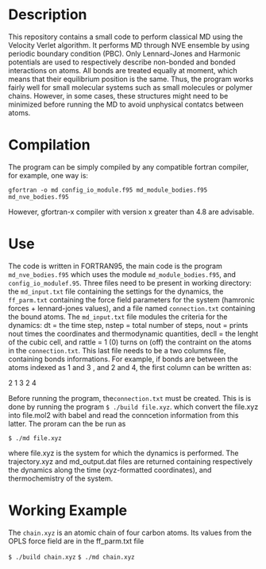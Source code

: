 # Description 
This repository contains a small code to perform classical MD using the Velocity Verlet algorithm.
It performs MD through NVE ensemble by using periodic boundary condition (PBC). 
Only Lennard-Jones and Harmonic potentials are used to respectively describe 
non-bonded and bonded interactions on atoms. All bonds are treated equally at moment, which 
means that their equilibrium position is the same. Thus, the program works fairly well for small molecular systems 
such as small molecules or polymer chains. However, in some cases, these structures might need to be minimized
before running the MD to avoid unphysical contatcs between atoms. 

# Compilation

The program can be simply compiled by any compatible fortran compiler, for example, one way is: 

`gfortran -o md config_io_module.f95 md_module_bodies.f95 md_nve_bodies.f95`

However, gfortran-x compiler with version x greater than 4.8 are advisable.  

# Use 
The code is written in FORTRAN95, the main code is the program `md_nve_bodies.f95` which uses the module
`md_module_bodies.f95`, and `config_io_modulef.95`. Three files need to be present in working directory: the `md_input.txt` file containing the settings for the dynamics, the `ff_parm.txt` containing the force field parameters for the system (hamronic forces + lennard-jones values), and a file named `connection.txt` containing the bound atoms. The `md_input.txt` file modules the criteria for the dynamics: dt = the time step,
nstep = total number of steps, nout = prints nout times the coordinates and thermodynamic quantities, decll = the lenght of the cubic cell,
and rattle = 1 (0) turns on (off) the contraint on the atoms in the `connection.txt`. This last file needs to be a two columns file, containing bonds informations. For example, if bonds are between the atoms indexed as 1 and 3 , and 2 and 4, the first column can be written as:

2
1 3
2 4


Before running the program, the`connection.txt` must be created. This is is done by running the program `$ ./build file.xyz`.
which convert the file.xyz into file.mol2 with babel and read the conncetion information from this latter. 
The proram can the be run as 

`$ ./md file.xyz`

where file.xyz is the system for which the dynamics is performed. The trajectory.xyz and md_output.dat files are returned 
containing respectively the dynamics along the time (xyz-formatted coordinates), and thermochemistry of the system. 

# Working Example

The `chain.xyz` is an atomic chain of four carbon atoms. Its values from the OPLS force field are in the ff_parm.txt file

`$ ./build chain.xyz`
`$ ./md chain.xyz`

